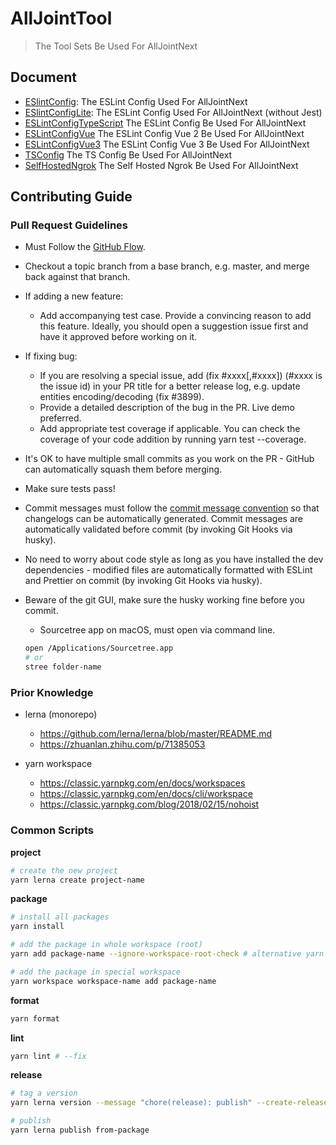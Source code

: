 # AllJointTool

> The Tool Sets Be Used For AllJointNext

## Document

- [ESlintConfig](https://github.com/AllJointTW/AllJointTool/tree/master/packages/ESLintConfig): The ESLint Config Used For AllJointNext
- [ESlintConfigLite](https://github.com/AllJointTW/AllJointTool/tree/master/packages/ESLintConfigLite): The ESLint Config Used For AllJointNext (without Jest)
- [ESLintConfigTypeScript](https://github.com/AllJointTW/AllJointTool/tree/master/packages/ESLintConfigTypeScript) The ESLint Config Be Used For AllJointNext
- [ESLintConfigVue](https://github.com/AllJointTW/AllJointTool/tree/master/packages/ESLintConfigVue) The ESLint Config Vue 2 Be Used For AllJointNext
- [ESLintConfigVue3](https://github.com/AllJointTW/AllJointTool/tree/master/packages/ESLintConfigVue3) The ESLint Config Vue 3 Be Used For AllJointNext
- [TSConfig](https://github.com/AllJointTW/AllJointTool/tree/master/packages/TSConfig) The TS Config Be Used For AllJointNext
- [SelfHostedNgrok](https://github.com/AllJointTW/AllJointTool/tree/master/packages/SelfHostedNgrok) The Self Hosted Ngrok Be Used For AllJointNext

## Contributing Guide

### Pull Request Guidelines

- Must Follow the [GitHub Flow](https://guides.github.com/introduction/flow/).

- Checkout a topic branch from a base branch, e.g. master, and merge back against that branch.

- If adding a new feature:

  - Add accompanying test case. Provide a convincing reason to add this feature. Ideally, you should open a suggestion issue first and have it approved before working on it.

- If fixing bug:

  - If you are resolving a special issue, add (fix #xxxx[,#xxxx]) (#xxxx is the issue id) in your PR title for a better release log, e.g. update entities encoding/decoding (fix #3899).
  - Provide a detailed description of the bug in the PR. Live demo preferred.
  - Add appropriate test coverage if applicable. You can check the coverage of your code addition by running yarn test --coverage.

- It's OK to have multiple small commits as you work on the PR - GitHub can automatically squash them before merging.

- Make sure tests pass!

- Commit messages must follow the [commit message convention](https://www.conventionalcommits.org/en/v1.0.0/) so that changelogs can be automatically generated. Commit messages are automatically validated before commit (by invoking Git Hooks via husky).

- No need to worry about code style as long as you have installed the dev dependencies - modified files are automatically formatted with ESLint and Prettier on commit (by invoking Git Hooks via husky).

- Beware of the git GUI, make sure the husky working fine before you commit.
  - Sourcetree app on macOS, must open via command line.
  ```sh
  open /Applications/Sourcetree.app
  # or
  stree folder-name
  ```

### Prior Knowledge

- lerna (monorepo)

  - https://github.com/lerna/lerna/blob/master/README.md
  - https://zhuanlan.zhihu.com/p/71385053

- yarn workspace

  - https://classic.yarnpkg.com/en/docs/workspaces
  - https://classic.yarnpkg.com/en/docs/cli/workspace
  - https://classic.yarnpkg.com/blog/2018/02/15/nohoist

### Common Scripts

**project**

```sh
# create the new project
yarn lerna create project-name
```

**package**

```sh
# install all packages
yarn install

# add the package in whole workspace (root)
yarn add package-name --ignore-workspace-root-check # alternative yarn add package-name -W

# add the package in special workspace
yarn workspace workspace-name add package-name
```

**format**

```sh
yarn format
```

**lint**

```sh
yarn lint # --fix
```

**release**

```sh
# tag a version
yarn lerna version --message "chore(release): publish" --create-release github

# publish
yarn lerna publish from-package
```
